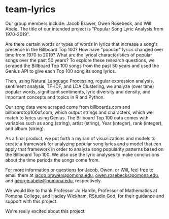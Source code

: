 # team-lyrics

Our group members include: Jacob Brawer, Owen Rosebeck, and Will Abele. The title of our intended project is "Popular Song Lyric Analysis from 1970-2019".
 
Are there certain words or types of words in lyrics that increase a song's presence in the Billboard Top 100? How have "popular" lyrics changed over time from 1970 to 2019? What are the lyrical characteristics of popular songs over the past 50 years? To explore these research questions, we scraped the Billboard Top 100 songs from the past 50 years and used the Genius API to give each Top 100 song its song lyrics.

Then, using Natural Language Processing, regular expression analysis, sentiment analysis, TF-IDF, and LDA Clustering, we analyze (over time) popular words, significant sentiments, lyric diversity and density, and important concepts and topics in R and Python.

Our song data were scraped come from billboards.com and billboardtop100of.com, which output strings and characters, which we match to lyrics using Genius. The Billboard Top 100 data comes with variables such as song (string), artist (string), Year (integer), rank (integer), and album (string).
 
As a final product, we put forth a myriad of visualizations and models to create a framework for analyzing popular song lyrics and a model that can apply that framework in order to analyze song popularity patterns based on the Billboard Top 100. We also use the lyric analyses to make conclusions about the time periods the songs come from.

For more information or questions for Jacob, Owen, or Will, feel free to email them at jacob.brawer@pomona.edu, owen.rosebeck@pomona.edu, and george.abele@pomona.edu, respectively.

We would like to thank Professor Jo Hardin, Professor of Mathematics at Pomona College, and Hadley Wickham, RStudio God, for their guidance and support with this project.
 
We're really excited about this project!